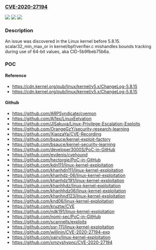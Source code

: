 ### [CVE-2020-27194](https://cve.mitre.org/cgi-bin/cvename.cgi?name=CVE-2020-27194)
![](https://img.shields.io/static/v1?label=Product&message=n%2Fa&color=blue)
![](https://img.shields.io/static/v1?label=Version&message=n%2Fa&color=blue)
![](https://img.shields.io/static/v1?label=Vulnerability&message=n%2Fa&color=brighgreen)

### Description

An issue was discovered in the Linux kernel before 5.8.15. scalar32_min_max_or in kernel/bpf/verifier.c mishandles bounds tracking during use of 64-bit values, aka CID-5b9fbeb75b6a.

### POC

#### Reference
- https://cdn.kernel.org/pub/linux/kernel/v5.x/ChangeLog-5.8.15
- https://cdn.kernel.org/pub/linux/kernel/v5.x/ChangeLog-5.8.15

#### Github
- https://github.com/ARPSyndicate/cvemon
- https://github.com/Al1ex/LinuxEelvation
- https://github.com/JlSakuya/Linux-Privilege-Escalation-Exploits
- https://github.com/OrangeGzY/security-research-learning
- https://github.com/XiaozaYa/CVE-Recording
- https://github.com/bsauce/kernel-exploit-factory
- https://github.com/bsauce/kernel-security-learning
- https://github.com/developer3000S/PoC-in-GitHub
- https://github.com/evdenis/cvehound
- https://github.com/hectorgie/PoC-in-GitHub
- https://github.com/kdn111/linux-kernel-exploitation
- https://github.com/khanhdn111/linux-kernel-exploitation
- https://github.com/khanhdz-06/linux-kernel-exploitation
- https://github.com/khanhdz191/linux-kernel-exploitation
- https://github.com/khanhhdz/linux-kernel-exploitation
- https://github.com/khanhhdz06/linux-kernel-exploitation
- https://github.com/khanhnd123/linux-kernel-exploitation
- https://github.com/knd06/linux-kernel-exploitation
- https://github.com/kruztw/CVE
- https://github.com/ndk191/linux-kernel-exploitation
- https://github.com/nomi-sec/PoC-in-GitHub
- https://github.com/scannells/exploits
- https://github.com/ssr-111/linux-kernel-exploitation
- https://github.com/willinin/CVE-2020-27194-exp
- https://github.com/xairy/linux-kernel-exploitation
- https://github.com/xmzyshypnc/CVE-2020-27194

